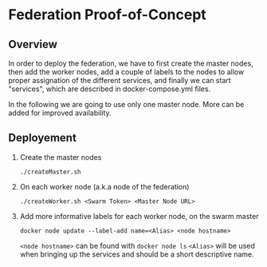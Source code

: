 # Federation Proof-of-Concept

## Overview

In order to deploy the federation, we have to first create the master nodes, then add the worker nodes, add a couple of labels to the nodes to allow proper assignation of the different services, and finally we can start "services", which are described in docker-compose.yml files.

In the following we are going to use only one master node. More can be added for improved availability.

## Deployement

1. Create the master nodes
   ```
   ./createMaster.sh
   ```

2. On each worker node (a.k.a node of the federation)
   ```
   ./createWorker.sh <Swarm Token> <Master Node URL>
   ```

3. Add more informative labels for each worker node, on the swarm master
   ```
   docker node update --label-add name=<Alias> <node hostname>
   ```

   `<node hostname>` can be found with `docker node ls`
   `<Alias>` will be used when bringing up the services and should be a short descriptive name.
